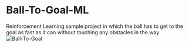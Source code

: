 # Ball-To-Goal-ML
Reinforcement Learning sample project in which the ball has to get to the goal as fast as it can without touching any obstacles in the way
![Ball-To-Goal](https://user-images.githubusercontent.com/101797157/213224829-3acb207d-7240-41a8-8974-1b3c2e894ba0.PNG)
